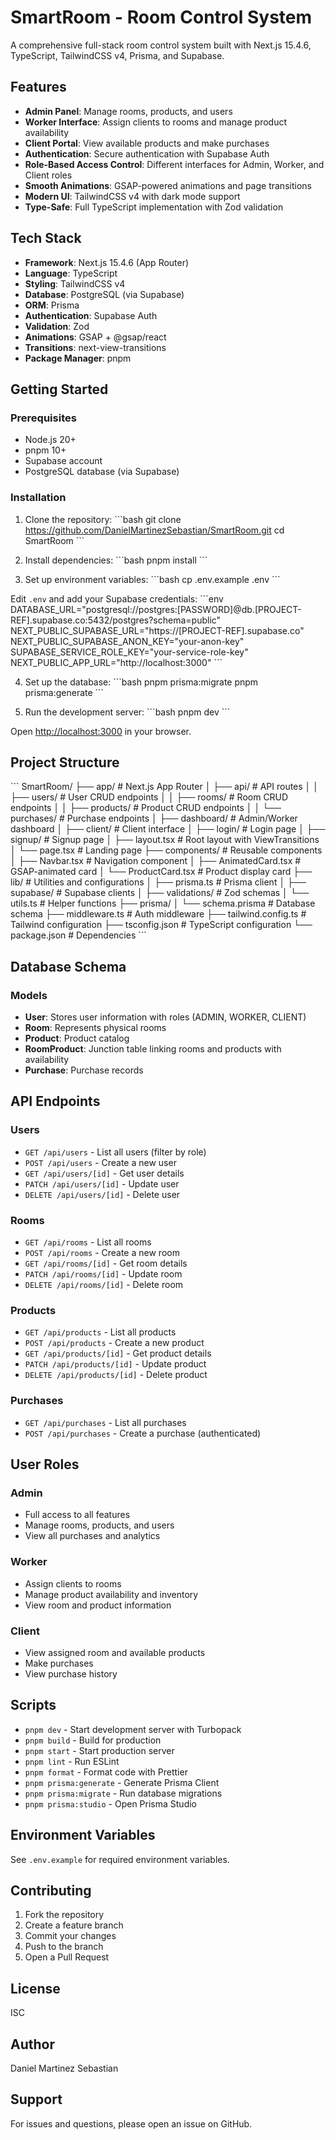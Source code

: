 # SmartRoom - Room Control System

A comprehensive full-stack room control system built with Next.js 15.4.6, TypeScript, TailwindCSS v4, Prisma, and Supabase.

## Features

- **Admin Panel**: Manage rooms, products, and users
- **Worker Interface**: Assign clients to rooms and manage product availability
- **Client Portal**: View available products and make purchases
- **Authentication**: Secure authentication with Supabase Auth
- **Role-Based Access Control**: Different interfaces for Admin, Worker, and Client roles
- **Smooth Animations**: GSAP-powered animations and page transitions
- **Modern UI**: TailwindCSS v4 with dark mode support
- **Type-Safe**: Full TypeScript implementation with Zod validation

## Tech Stack

- **Framework**: Next.js 15.4.6 (App Router)
- **Language**: TypeScript
- **Styling**: TailwindCSS v4
- **Database**: PostgreSQL (via Supabase)
- **ORM**: Prisma
- **Authentication**: Supabase Auth
- **Validation**: Zod
- **Animations**: GSAP + @gsap/react
- **Transitions**: next-view-transitions
- **Package Manager**: pnpm

## Getting Started

### Prerequisites

- Node.js 20+
- pnpm 10+
- Supabase account
- PostgreSQL database (via Supabase)

### Installation

1. Clone the repository:
   \`\`\`bash
   git clone https://github.com/DanielMartinezSebastian/SmartRoom.git
   cd SmartRoom
   \`\`\`

2. Install dependencies:
   \`\`\`bash
   pnpm install
   \`\`\`

3. Set up environment variables:
   \`\`\`bash
   cp .env.example .env
   \`\`\`

Edit `.env` and add your Supabase credentials:
\`\`\`env
DATABASE_URL="postgresql://postgres:[PASSWORD]@db.[PROJECT-REF].supabase.co:5432/postgres?schema=public"
NEXT_PUBLIC_SUPABASE_URL="https://[PROJECT-REF].supabase.co"
NEXT_PUBLIC_SUPABASE_ANON_KEY="your-anon-key"
SUPABASE_SERVICE_ROLE_KEY="your-service-role-key"
NEXT_PUBLIC_APP_URL="http://localhost:3000"
\`\`\`

4. Set up the database:
   \`\`\`bash
   pnpm prisma:migrate
   pnpm prisma:generate
   \`\`\`

5. Run the development server:
   \`\`\`bash
   pnpm dev
   \`\`\`

Open [http://localhost:3000](http://localhost:3000) in your browser.

## Project Structure

\`\`\`
SmartRoom/
├── app/ # Next.js App Router
│ ├── api/ # API routes
│ │ ├── users/ # User CRUD endpoints
│ │ ├── rooms/ # Room CRUD endpoints
│ │ ├── products/ # Product CRUD endpoints
│ │ └── purchases/ # Purchase endpoints
│ ├── dashboard/ # Admin/Worker dashboard
│ ├── client/ # Client interface
│ ├── login/ # Login page
│ ├── signup/ # Signup page
│ ├── layout.tsx # Root layout with ViewTransitions
│ └── page.tsx # Landing page
├── components/ # Reusable components
│ ├── Navbar.tsx # Navigation component
│ ├── AnimatedCard.tsx # GSAP-animated card
│ └── ProductCard.tsx # Product display card
├── lib/ # Utilities and configurations
│ ├── prisma.ts # Prisma client
│ ├── supabase/ # Supabase clients
│ ├── validations/ # Zod schemas
│ └── utils.ts # Helper functions
├── prisma/
│ └── schema.prisma # Database schema
├── middleware.ts # Auth middleware
├── tailwind.config.ts # Tailwind configuration
├── tsconfig.json # TypeScript configuration
└── package.json # Dependencies
\`\`\`

## Database Schema

### Models

- **User**: Stores user information with roles (ADMIN, WORKER, CLIENT)
- **Room**: Represents physical rooms
- **Product**: Product catalog
- **RoomProduct**: Junction table linking rooms and products with availability
- **Purchase**: Purchase records

## API Endpoints

### Users

- `GET /api/users` - List all users (filter by role)
- `POST /api/users` - Create a new user
- `GET /api/users/[id]` - Get user details
- `PATCH /api/users/[id]` - Update user
- `DELETE /api/users/[id]` - Delete user

### Rooms

- `GET /api/rooms` - List all rooms
- `POST /api/rooms` - Create a new room
- `GET /api/rooms/[id]` - Get room details
- `PATCH /api/rooms/[id]` - Update room
- `DELETE /api/rooms/[id]` - Delete room

### Products

- `GET /api/products` - List all products
- `POST /api/products` - Create a new product
- `GET /api/products/[id]` - Get product details
- `PATCH /api/products/[id]` - Update product
- `DELETE /api/products/[id]` - Delete product

### Purchases

- `GET /api/purchases` - List all purchases
- `POST /api/purchases` - Create a purchase (authenticated)

## User Roles

### Admin

- Full access to all features
- Manage rooms, products, and users
- View all purchases and analytics

### Worker

- Assign clients to rooms
- Manage product availability and inventory
- View room and product information

### Client

- View assigned room and available products
- Make purchases
- View purchase history

## Scripts

- `pnpm dev` - Start development server with Turbopack
- `pnpm build` - Build for production
- `pnpm start` - Start production server
- `pnpm lint` - Run ESLint
- `pnpm format` - Format code with Prettier
- `pnpm prisma:generate` - Generate Prisma Client
- `pnpm prisma:migrate` - Run database migrations
- `pnpm prisma:studio` - Open Prisma Studio

## Environment Variables

See `.env.example` for required environment variables.

## Contributing

1. Fork the repository
2. Create a feature branch
3. Commit your changes
4. Push to the branch
5. Open a Pull Request

## License

ISC

## Author

Daniel Martinez Sebastian

## Support

For issues and questions, please open an issue on GitHub.
